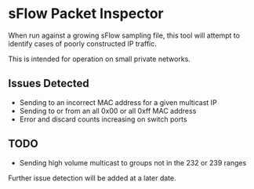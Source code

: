 # sFlow Packet Inspector

When run against a growing sFlow sampling file, this tool will attempt to identify cases of poorly constructed IP traffic.

This is intended for operation on small private networks.

## Issues Detected

* Sending to an incorrect MAC address for a given multicast IP
* Sending to or from an all 0x00 or all 0xff MAC address
* Error and discard counts increasing on switch ports

## TODO

* Sending high volume multicast to groups not in the 232 or 239 ranges

Further issue detection will be added at a later date.
